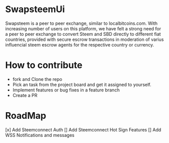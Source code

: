# SwapsteemUi

Swapsteem is a peer to peer exchange, similar to localbitcoins.com. With increasing number of users on this platform, we have felt a strong need for a peer to peer exchange to convert Steem and SBD directly to different fiat countries, provided with secure escrow transactions in moderation of varius influencial steem escrow agents for the respective country or currency.

# How to contribute
- fork and Clone the repo 
- Pick an task from the project board and get it assigned to yourself.
- Implement features or bug fixes in a feature branch
- Create a PR 

# RoadMap 
[x] Add Steemconnect Auth
[] Add Steemconnect Hot Sign Features 
[] Add WSS Notifications and messages
